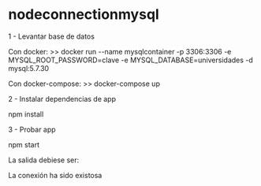 # nodeconnectionmysql

 1 - Levantar base de datos

 Con docker:
     >> docker run --name mysqlcontainer -p 3306:3306 -e MYSQL_ROOT_PASSWORD=clave -e MYSQL_DATABASE=universidades -d mysql:5.7.30

 Con docker-compose:
     >> docker-compose up

 2 - Instalar dependencias de app
 
npm install

 3 - Probar app
 
npm start

La salida debiese ser:

La conexión ha sido existosa

